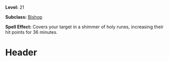 <!-- TITLE: Spell: Symbol Of Ryltan -->
<!-- SUBTITLE:  -->

**Level:** 21

**Subclass:** [Bishop](bishop)

**Spell Effect:** Covers your target in a shimmer of holy runes, increasing their hit points for 36 minutes.

# Header